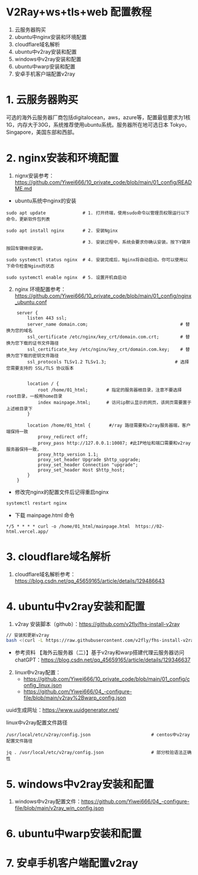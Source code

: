 # V2Ray+ws+tls+web 配置教程

1. 云服务器购买
2. ubuntu中nginx安装和环境配置
3. cloudflare域名解析
4. ubuntu中v2ray安装和配置
5. windows中v2ray安装和配置
6. ubuntu中warp安装和配置
7. 安卓手机客户端配置v2ray

# 1. 云服务器购买

可选的海外云服务器厂商包括digitalocean，aws，azure等，配置最低要求为1核1G，内存大于30G，系统推荐使用ubuntu系统。服务器所在地可选日本 Tokyo，Singapore，美国东部和西部。

# 2. nginx安装和环境配置

1. nignx安装参考：https://github.com/Yiwei666/10_private_code/blob/main/01_config/README.md

- ubuntu系统中nginx的安装
```shell
sudo apt update              # 1. 打开终端，使用sudo命令以管理员权限运行以下命令，更新软件包列表
 
sudo apt install nginx       # 2. 安装Nginx
 
                             # 3. 安装过程中，系统会要求你确认安装。按下Y键并按回车键继续安装。
 
sudo systemctl status nginx  # 4. 安装完成后，Nginx将自动启动。你可以使用以下命令检查Nginx的状态

sudo systemctl enable nginx  # 5. 设置开机自启动
```

2. nginx 环境配置参考：https://github.com/Yiwei666/10_private_code/blob/main/01_config/nginx_ubuntu.conf

```
    server {
        listen 443 ssl;
        server_name domain.com;                                   # 替换为您的域名
        ssl_certificate /etc/nginx/key_crt/domain.com.crt;        # 替换为您下载的证书文件路径
        ssl_certificate_key /etc/nginx/key_crt/domain.com.key;    # 替换为您下载的密钥文件路径
        ssl_protocols TLSv1.2 TLSv1.3;                          # 选择您需要支持的 SSL/TLS 协议版本


        location / {
            root /home/01_html;       # 指定的服务器根目录，注意不要选择root目录，一般用home目录
            index mainpage.html;      # 访问ip默认显示的网页，该网页需要置于上述根目录下
        }

        location /home/01_html {       #/ray 路径需要和v2ray服务器端，客户端保持一致
            proxy_redirect off;
            proxy_pass http://127.0.0.1:10087; #此IP地址和端口需要和v2ray服务器保持一致，
            proxy_http_version 1.1;
            proxy_set_header Upgrade $http_upgrade;
            proxy_set_header Connection "upgrade";
            proxy_set_header Host $http_host;
        }
    }	
```

- 修改完nginx的配置文件后记得重启nginx
```bash
systemctl restart nginx
```


- 下载 mainpage.html 命令

```shell
*/5 * * * * curl -o /home/01_html/mainpage.html  https://02-html.vercel.app/
```


# 3. cloudflare域名解析

1. cloudflare域名解析参考：https://blog.csdn.net/qq_45659165/article/details/129486643


# 4. ubuntu中v2ray安装和配置

1. v2ray 安装脚本（github）：https://github.com/v2fly/fhs-install-v2ray

```bash
// 安装和更新v2ray
bash <(curl -L https://raw.githubusercontent.com/v2fly/fhs-install-v2ray/master/install-release.sh)
```
- 参考资料
【海外云服务器（二）】基于v2ray和warp搭建代理云服务器访问chatGPT：https://blog.csdn.net/qq_45659165/article/details/129346637

2. linux中v2ray配置：
   - https://github.com/Yiwei666/10_private_code/blob/main/01_config/config_linux.json
   - https://github.com/Yiwei666/04_-configure-file/blob/main/v2ray%2Bwarp_config.json

uuid生成网址：https://www.uuidgenerator.net/

linux中v2ray配置文件路径

```
/usr/local/etc/v2ray/config.json                       # centos中v2ray配置文件路径

jq . /usr/local/etc/v2ray/config.json                  # 部分校验语法正确性
```

# 5. windows中v2ray安装和配置

1. windows中v2ray配置文件：https://github.com/Yiwei666/04_-configure-file/blob/main/v2ray_win_config.json


# 6. ubuntu中warp安装和配置




# 7. 安卓手机客户端配置v2ray







